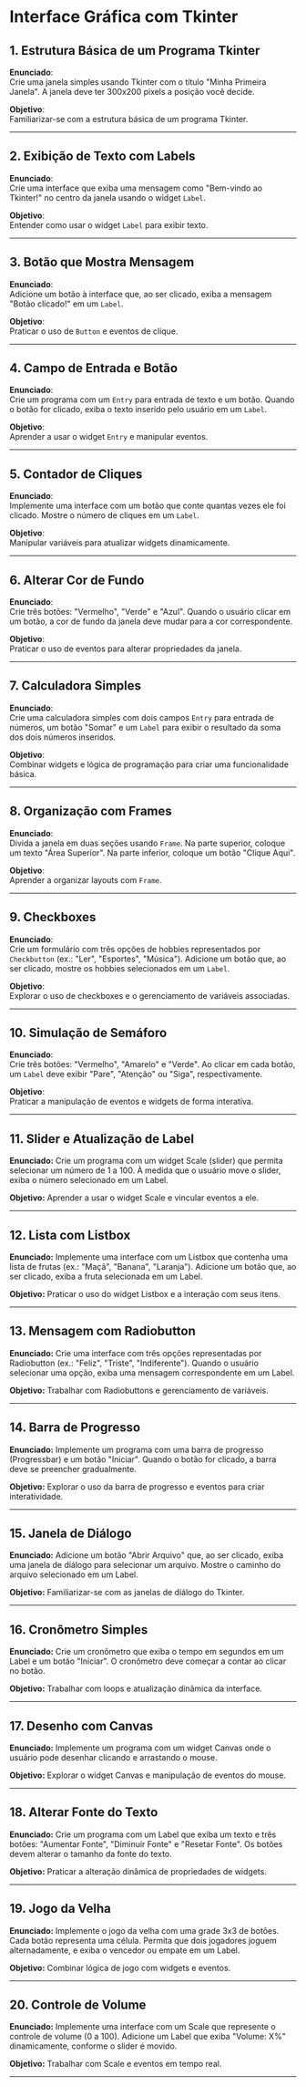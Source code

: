 # Interface Gráfica com Tkinter

## 1. Estrutura Básica de um Programa Tkinter

**Enunciado**:  
Crie uma janela simples usando Tkinter com o título "Minha Primeira Janela". A janela deve ter 300x200 pixels a posição você decide.  

**Objetivo**:  
Familiarizar-se com a estrutura básica de um programa Tkinter.

---

## 2. Exibição de Texto com Labels

**Enunciado**:  
Crie uma interface que exiba uma mensagem como "Bem-vindo ao Tkinter!" no centro da janela usando o widget `Label`.  

**Objetivo**:  
Entender como usar o widget `Label` para exibir texto.

---

## 3. Botão que Mostra Mensagem

**Enunciado**:  
Adicione um botão à interface que, ao ser clicado, exiba a mensagem "Botão clicado!" em um `Label`.  

**Objetivo**:  
Praticar o uso de `Button` e eventos de clique.

---

## 4. Campo de Entrada e Botão

**Enunciado**:  
Crie um programa com um `Entry` para entrada de texto e um botão. Quando o botão for clicado, exiba o texto inserido pelo usuário em um `Label`.  

**Objetivo**:  
Aprender a usar o widget `Entry` e manipular eventos.

---

## 5. Contador de Cliques

**Enunciado**:  
Implemente uma interface com um botão que conte quantas vezes ele foi clicado. Mostre o número de cliques em um `Label`.  

**Objetivo**:  
Manipular variáveis para atualizar widgets dinamicamente.

---

## 6. Alterar Cor de Fundo

**Enunciado**:  
Crie três botões: "Vermelho", "Verde" e "Azul". Quando o usuário clicar em um botão, a cor de fundo da janela deve mudar para a cor correspondente.  

**Objetivo**:  
Praticar o uso de eventos para alterar propriedades da janela.

---

## 7. Calculadora Simples

**Enunciado**:  
Crie uma calculadora simples com dois campos `Entry` para entrada de números, um botão "Somar" e um `Label` para exibir o resultado da soma dos dois números inseridos.  

**Objetivo**:  
Combinar widgets e lógica de programação para criar uma funcionalidade básica.

---

## 8. Organização com Frames

**Enunciado**:  
Divida a janela em duas seções usando `Frame`. Na parte superior, coloque um texto "Área Superior". Na parte inferior, coloque um botão "Clique Aqui".  

**Objetivo**:  
Aprender a organizar layouts com `Frame`.

---

## 9. Checkboxes

**Enunciado**:  
Crie um formulário com três opções de hobbies representados por `Checkbutton` (ex.: "Ler", "Esportes", "Música"). Adicione um botão que, ao ser clicado, mostre os hobbies selecionados em um `Label`.  

**Objetivo**:  
Explorar o uso de checkboxes e o gerenciamento de variáveis associadas.

---

## 10. Simulação de Semáforo

**Enunciado**:  
Crie três botões: "Vermelho", "Amarelo" e "Verde". Ao clicar em cada botão, um `Label` deve exibir "Pare", "Atenção" ou "Siga", respectivamente.  

**Objetivo**:  
Praticar a manipulação de eventos e widgets de forma interativa.

---

## 11. Slider e Atualização de Label

**Enunciado:**
Crie um programa com um widget Scale (slider) que permita selecionar um número de 1 a 100. À medida que o usuário move o slider, exiba o número selecionado em um Label.

**Objetivo:**
Aprender a usar o widget Scale e vincular eventos a ele.

---

## 12. Lista com Listbox

**Enunciado:**
Implemente uma interface com um Listbox que contenha uma lista de frutas (ex.: "Maçã", "Banana", "Laranja"). Adicione um botão que, ao ser clicado, exiba a fruta selecionada em um Label.

**Objetivo:**
Praticar o uso do widget Listbox e a interação com seus itens.

---

## 13. Mensagem com Radiobutton

**Enunciado:**
Crie uma interface com três opções representadas por Radiobutton (ex.: "Feliz", "Triste", "Indiferente"). Quando o usuário selecionar uma opção, exiba uma mensagem correspondente em um Label.

**Objetivo:**
Trabalhar com Radiobuttons e gerenciamento de variáveis.

---

## 14. Barra de Progresso

**Enunciado:**
Implemente um programa com uma barra de progresso (Progressbar) e um botão "Iniciar". Quando o botão for clicado, a barra deve se preencher gradualmente.

**Objetivo:**
Explorar o uso da barra de progresso e eventos para criar interatividade.

---

## 15. Janela de Diálogo

**Enunciado:**
Adicione um botão "Abrir Arquivo" que, ao ser clicado, exiba uma janela de diálogo para selecionar um arquivo. Mostre o caminho do arquivo selecionado em um Label.

**Objetivo:**
Familiarizar-se com as janelas de diálogo do Tkinter.

---

## 16. Cronômetro Simples

**Enunciado:**
Crie um cronômetro que exiba o tempo em segundos em um Label e um botão "Iniciar". O cronômetro deve começar a contar ao clicar no botão.

**Objetivo:**
Trabalhar com loops e atualização dinâmica da interface.

---

## 17. Desenho com Canvas

**Enunciado:**
Implemente um programa com um widget Canvas onde o usuário pode desenhar clicando e arrastando o mouse.

**Objetivo:**
Explorar o widget Canvas e manipulação de eventos do mouse.

---

## 18. Alterar Fonte do Texto

**Enunciado:**
Crie um programa com um Label que exiba um texto e três botões: "Aumentar Fonte", "Diminuir Fonte" e "Resetar Fonte". Os botões devem alterar o tamanho da fonte do texto.

**Objetivo:**
Praticar a alteração dinâmica de propriedades de widgets.

---

## 19. Jogo da Velha

**Enunciado:**
Implemente o jogo da velha com uma grade 3x3 de botões. Cada botão representa uma célula. Permita que dois jogadores joguem alternadamente, e exiba o vencedor ou empate em um Label.

**Objetivo:**
Combinar lógica de jogo com widgets e eventos.

---

## 20. Controle de Volume

**Enunciado:**
Implemente uma interface com um Scale que represente o controle de volume (0 a 100). Adicione um Label que exiba "Volume: X%" dinamicamente, conforme o slider é movido.

**Objetivo:**
Trabalhar com Scale e eventos em tempo real.

---
